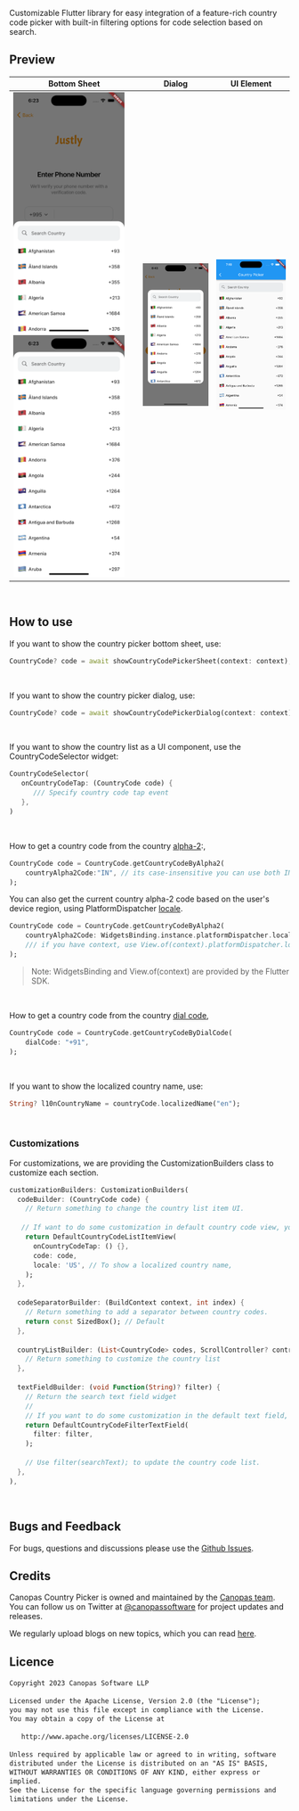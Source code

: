 Customizable Flutter library for easy integration of a feature-rich country code picker with built-in filtering options for code selection based on search.

## Preview

| Bottom Sheet | Dialog | UI Element |
| --- | --- | --- |
| <img src="screenshots/country_picker_sheet_initial.png" width="200"> <img src="screenshots/country_picker_sheet_max_height.png" width="200"> | <img src="screenshots/country_picker_dialog.png" width="200"> | <img src="screenshots/country_picker_ui_component.png" width="200">|

<br/>

## How to use

If you want to show the country picker bottom sheet, use:
```dart
CountryCode? code = await showCountryCodePickerSheet(context: context);
```

<br/>

If you want to show the country picker dialog, use:
```dart
CountryCode? code = await showCountryCodePickerDialog(context: context);
```

<br/>

If you want to show the country list as a UI component, use the CountryCodeSelector widget:
```dart
CountryCodeSelector(
   onCountryCodeTap: (CountryCode code) {
      /// Specify country code tap event
   },
)
```

<br/>

How to get a country code from the country [alpha-2](https://en.wikipedia.org/wiki/ISO_3166-1_alpha-2):,
```dart
CountryCode code = CountryCode.getCountryCodeByAlpha2(
    countryAlpha2Code:"IN", // its case-insensitive you can use both IN or in
);
```      
You can also get the current country alpha-2 code based on the user's device region, using PlatformDispatcher [locale](https://api.flutter.dev/flutter/dart-ui/PlatformDispatcher/locale.html).
```dart
CountryCode code = CountryCode.getCountryCodeByAlpha2(
    countryAlpha2Code: WidgetsBinding.instance.platformDispatcher.locale.countryCode, 
    /// if you have context, use View.of(context).platformDispatcher.locale.countryCode
);
```
> Note: WidgetsBinding and View.of(context) are provided by the Flutter SDK.

<br/>

How to get a country code from the country [dial code](https://en.wikipedia.org/wiki/List_of_country_calling_codes),
```dart
CountryCode code = CountryCode.getCountryCodeByDialCode(
    dialCode: "+91",
);
```

<br/>

If you want to show the localized country name, use:
```dart
String? l10nCountryName = countryCode.localizedName("en");
```

<br/>


### Customizations
For customizations, we are providing the CustomizationBuilders class to customize each section.
```dart
customizationBuilders: CustomizationBuilders(
  codeBuilder: (CountryCode code) {
    // Return something to change the country list item UI.

   // If want to do some customization in default country code view, you can use
    return DefaultCountryCodeListItemView(
      onCountryCodeTap: () {},
      code: code,
      locale: 'US', // To show a localized country name,
    );
  },
  
  codeSeparatorBuilder: (BuildContext context, int index) {
    // Return something to add a separator between country codes.
    return const SizedBox(); // Default
  },
  
  countryListBuilder: (List<CountryCode> codes, ScrollController? controller) {
    // Return something to customize the country list
  },
  
  textFieldBuilder: (void Function(String)? filter) {
    // Return the search text field widget
    //
    // If you want to do some customization in the default text field, you can use
    return DefaultCountryCodeFilterTextField(
      filter: filter,
    );

    // Use filter(searchText); to update the country code list.
  },
),
```


<br/>

## Bugs and Feedback
For bugs, questions and discussions please use the [Github Issues](https://github.com/canopas/flutter-country-picker/issues).

## Credits
Canopas Country Picker is owned and maintained by the [Canopas team](https://canopas.com/).
You can follow us on Twitter at [@canopassoftware](https://twitter.com/canopassoftware) for project updates and releases.

We regularly upload blogs on new topics, which you can read [here](https://blog.canopas.com/).

## Licence
```
Copyright 2023 Canopas Software LLP

Licensed under the Apache License, Version 2.0 (the "License");
you may not use this file except in compliance with the License.
You may obtain a copy of the License at

   http://www.apache.org/licenses/LICENSE-2.0

Unless required by applicable law or agreed to in writing, software
distributed under the License is distributed on an "AS IS" BASIS,
WITHOUT WARRANTIES OR CONDITIONS OF ANY KIND, either express or implied.
See the License for the specific language governing permissions and
limitations under the License.
```
